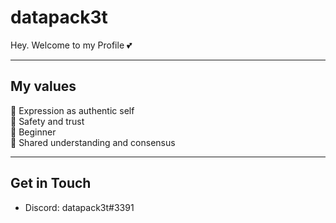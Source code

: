 # datapack3t 
Hey. Welcome to my Profile 💕

---

## My values
🌟 Expression as authentic self<br>
💖 Safety and trust<br>
🍏 Beginner<br>
🙌 Shared understanding and consensus

---

## Get in Touch
- Discord: datapack3t#3391
